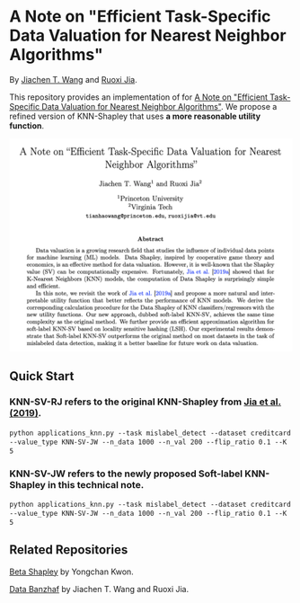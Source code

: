 # A Note on "Efficient Task-Specific Data Valuation for Nearest Neighbor Algorithms"

By [Jiachen T. Wang](https://tianhaowang.netlify.app/) and [Ruoxi Jia](https://ruoxijia.info/). 

This repository provides an implementation of for [A Note on "Efficient Task-Specific Data Valuation for Nearest Neighbor Algorithms"](https://arxiv.org/abs/2304.04258). We propose a refined version of KNN-Shapley that uses **a more reasonable utility function**. 

<p align="center">
<img src="abstract.png" width="600px"/>  
<br>
</p>

## Quick Start

### KNN-SV-RJ refers to the original KNN-Shapley from [Jia et al. (2019)](https://arxiv.org/pdf/1908.08619.pdf). 
```
python applications_knn.py --task mislabel_detect --dataset creditcard --value_type KNN-SV-JW --n_data 1000 --n_val 200 --flip_ratio 0.1 --K 5
```

### KNN-SV-JW refers to the newly proposed Soft-label KNN-Shapley in this technical note. 
```
python applications_knn.py --task mislabel_detect --dataset creditcard --value_type KNN-SV-JW --n_data 1000 --n_val 200 --flip_ratio 0.1 --K 5
```


## Related Repositories

[Beta Shapley](https://github.com/ykwon0407/beta_shapley) by Yongchan Kwon.

[Data Banzhaf](https://github.com/Jiachen-T-Wang/data-banzhaf) by Jiachen T. Wang and Ruoxi Jia. 
